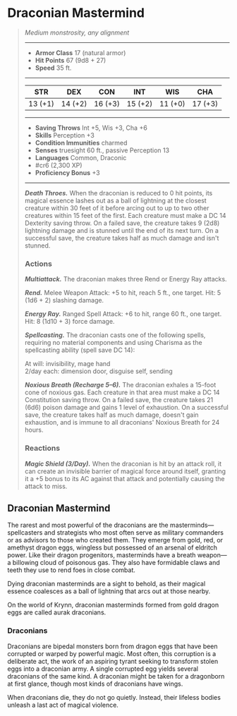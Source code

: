 # Draconian Mastermind
>*Medium monstrosity, any alignment*
>___
>- **Armor Class** 17 (natural armor)
>- **Hit Points** 67 (9d8 + 27)
>- **Speed** 35 ft.
>___
>|STR|DEX|CON|INT|WIS|CHA|
>|:---:|:---:|:---:|:---:|:---:|:---:|
>|13 (+1)|14 (+2)|16 (+3)|15 (+2)|11 (+0)|17 (+3)|
>___
>- **Saving Throws** Int +5, Wis +3, Cha +6
>- **Skills** Perception +3
>- **Condition Immunities** charmed
>- **Senses** truesight 60 ft., passive Perception 13
>- **Languages** Common, Draconic
>- #cr6 (2,300 XP)
>- **Proficiency Bonus** +3
>___
>***Death Throes.*** When the draconian is reduced to 0 hit points, its magical essence lashes out as a ball of lightning at the closest creature within 30 feet of it before arcing out to up to two other creatures within 15 feet of the first. Each creature must make a DC 14 Dexterity saving throw. On a failed save, the creature takes 9 (2d8) lightning damage and is stunned until the end of its next turn. On a successful save, the creature takes half as much damage and isn't stunned.  
>
>### Actions
>***Multiattack.*** The draconian makes three Rend or Energy Ray attacks.  
>
>***Rend.*** Melee Weapon Attack: +5 to hit, reach 5 ft., one target. Hit: 5 (1d6 + 2) slashing damage.  
>
>***Energy Ray.*** Ranged Spell Attack: +6 to hit, range 60 ft., one target. Hit: 8 (1d10 + 3) force damage.  
>
>***Spellcasting.*** The draconian casts one of the following spells, requiring no material components and using Charisma as the spellcasting ability (spell save DC 14):  
>
>At will: invisibility, mage hand  
>2/day each: dimension door, disguise self, sending  
>
>
>***Noxious Breath (Recharge 5–6).*** The draconian exhales a 15-foot cone of noxious gas. Each creature in that area must make a DC 14 Constitution saving throw. On a failed save, the creature takes 21 (6d6) poison damage and gains 1 level of exhaustion. On a successful save, the creature takes half as much damage, doesn't gain exhaustion, and is immune to all draconians' Noxious Breath for 24 hours.  
>
>### Reactions
>***Magic Shield (3/Day).*** When the draconian is hit by an attack roll, it can create an invisible barrier of magical force around itself, granting it a +5 bonus to its AC against that attack and potentially causing the attack to miss.

## Draconian Mastermind

The rarest and most powerful of the draconians are the masterminds—spellcasters and strategists who most often serve as military commanders or as advisors to those who created them. They emerge from gold, red, or amethyst dragon eggs, wingless but possessed of an arsenal of eldritch power. Like their dragon progenitors, masterminds have a breath weapon—a billowing cloud of poisonous gas. They also have formidable claws and teeth they use to rend foes in close combat.

Dying draconian masterminds are a sight to behold, as their magical essence coalesces as a ball of lightning that arcs out at those nearby.

On the world of Krynn, draconian masterminds formed from gold dragon eggs are called aurak draconians.

### Draconians
Draconians are bipedal monsters born from dragon eggs that have been corrupted or warped by powerful magic. Most often, this corruption is a deliberate act, the work of an aspiring tyrant seeking to transform stolen eggs into a draconian army. A single corrupted egg yields several draconians of the same kind. A draconian might be taken for a dragonborn at first glance, though most kinds of draconians have wings.

When draconians die, they do not go quietly. Instead, their lifeless bodies unleash a last act of magical violence.